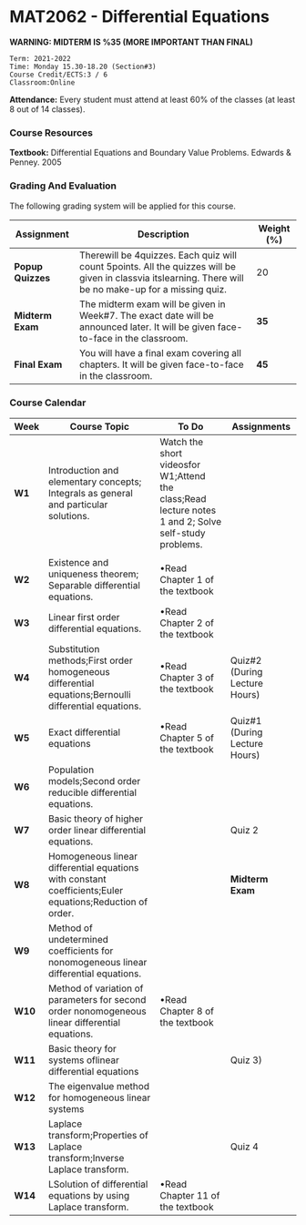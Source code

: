 # MAT2062 - Differential Equations

**WARNING: MIDTERM IS %35 (MORE IMPORTANT THAN FINAL)**

```
Term: 2021-2022
Time: Monday 15.30-18.20 (Section#3)
Course Credit/ECTS:3 / 6
Classroom:Online
```

**Attendance:** Every student must attend at least 60% of the classes (at least 8 out of 14 classes).

### **Course Resources**

**Textbook:** Differential Equations and Boundary Value Problems. Edwards & Penney. 2005

### **Grading And Evaluation**

The following grading system will be applied for this course.

| Assignment        | Description                                                                                                                                                                                                                                                                                                                  | Weight (%) |
| ----------------- | ---------------------------------------------------------------------------------------------------------------------------------------------------------------------------------------------------------------------------------------------------------------------------------------------------------------------------- | ---------- |
| **Popup Quizzes** | Therewill be 4quizzes. Each quiz will count 5points. All  the  quizzes  will  be  given  in  classvia  itslearning. There will be no make-up for a missing quiz.                                                                                                | 20         |
| **Midterm Exam**  | The midterm exam will be given in Week#7. The exact date will be announced later. It will be given face-to-face in the classroom.                                                                                                                                                                                            | **35**         |
| **Final Exam**    | You will have a final exam covering all chapters. It will be given face-to-face in the classroom.                                                                                                                                                                                                                            | **45**     |


### **Course Calendar**

| Week    | Course Topic                                                                                                                                      | To Do                            | Assignments                                                         |
| ------- | ------------------------------------------------------------------------------------------------------------------------------------------------- | -------------------------------- | ------------------------------------------------------------------- |
| **W1**  | Introduction and elementary concepts; Integrals as general and particular solutions.                                                                                              | Watch the short videosfor W1;Attend the class;Read lecture notes 1 and 2; Solve self-study problems. 
              |                                                                     |
| **W2**  | Existence and uniqueness theorem; Separable differential equations.                                                                        | •Read Chapter 1 of the textbook  |
| **W3**  | Linear first order differential equations.                                                                  | •Read Chapter 2 of the textbook  |                                  |
| **W4**  | Substitution methods;First order homogeneous differential equations;Bernoulli differential equations.                                                                                                                            | •Read Chapter 3 of the textbook  | Quiz#2 (During Lecture Hours)                                       |
| **W5**  | Exact differential equations                                                                                                                     | •Read Chapter 5 of the textbook  | Quiz#1 (During Lecture Hours)                                       |
| **W6**  | Population models;Second order reducible differential equations.                                                                                         |                                  |                                        |
| **W7**  | Basic theory of higher order linear differential equations.                                       |                                               | Quiz 2
| **W8**  | Homogeneous linear differential equations with constant coefficients;Euler equations;Reduction of order.                                                      |                                  | **Midterm Exam**                                                    |
| **W9**  | Method of undetermined coefficients for nonomogeneous linear differential equations.                                       |
| **W10** | Method of variation of parameters for second order nonomogeneous linear differential equations.                                                                    | •Read Chapter 8 of the textbook  |                                                                     |
| **W11** |Basic theory for systems oflinear differential equations                                                                |                                  | Quiz 3)                                        |
| **W12** | The eigenvalue method for homogeneous linear systems                                        |
| **W13** | Laplace transform;Properties of Laplace transform;Inverse Laplace transform.                                                                                               |                                  | Quiz 4                                        |
| **W14** | LSolution of differential equations by using Laplace transform.                                                                      | •Read Chapter 11 of the textbook |  |